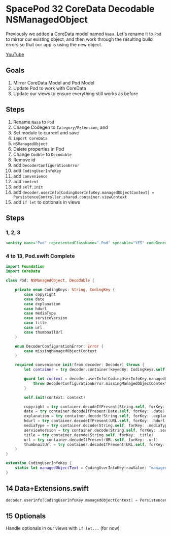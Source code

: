 # SpacePod 32 CoreData Decodable NSManagedObject

Previously we added a CoreData model named `Nasa`. Let's rename it to `Pod` to mirror our existing object, and then work through the resulting build errors so that our app is using the new object.

[YouTube](https://youtu.be/jKtrN585hw8)

## Goals

1. Mirror CoreData Model and Pod Model
2. Update Pod to work with CoreData
3. Update our views to ensure everything still works as before

## Steps

1. Rename `Nasa` to `Pod`
2. Change Codegen to `Category/Extension`, and
3. Set module to current and save
4. `import CoreData`
5. `NSManagedObject`
6. Delete properties in Pod
7.  Change `Codble` to `Decodable`
8.  Remove id
9.  add `DecoderConfigurationError`
10. add `CodingUserInfoKey`
11. add `convenience`
12. add `context`
13. add `self.init`
14. add `decoder.userInfo[CodingUserInfoKey.managedObjectContext] = PersistenceController.shared.container.viewContext`
15. add `if let` to optionals in views

## Steps

### 1, 2, 3

```xml
<entity name="Pod" representedClassName=".Pod" syncable="YES" codeGenerationType="category">
```

### 4 to 13, Pod.swift Complete

```swift
import Foundation
import CoreData

class Pod: NSManagedObject, Decodable {

    private enum CodingKeys: String, CodingKey {
        case copyright
        case date
        case explanation
        case hdurl
        case mediaType
        case serviceVersion
        case title
        case url
        case thumbnailUrl
    }

    enum DecoderConfigurationError: Error {
        case missingManagedObjectContext
    }

    required convenience init(from decoder: Decoder) throws {
        let container = try decoder.container(keyedBy: CodingKeys.self)

        guard let context = decoder.userInfo[CodingUserInfoKey.managedObjectText] as? NSManagedObjectContext else {
            throw DecoderConfigurationError.missingManagedObjectContext
        }

        self.init(context: context)

        copyright = try container.decodeIfPresent(String.self, forKey: .copyright)
        date = try container.decodeIfPresent(Date.self, forKey: .date)
        explanation = try container.decode(String.self, forKey: .explanation)
        hdurl = try container.decodeIfPresent(URL.self, forKey: .hdurl)
        mediaType = try container.decode(String.self, forKey: .mediaType)
        serviceVersion = try container.decode(String.self, forKey: .serviceVersion)
        title = try container.decode(String.self, forKey: .title)
        url = try container.decodeIfPresent(URL.self, forKey: .url)
        thumbnailUrl = try container.decodeIfPresent(URL.self, forKey: .thumbnailUrl)
    }
}

extension CodingUserInfoKey {
    static let managedObjectText = CodingUserInfoKey(rawValue: "managedObjectContext")!
}
```

## 14 Data+Extensions.swift

```swift
decoder.userInfo[CodingUserInfoKey.managedObjectContext] = PersistenceController.shared.container.viewContext
```

## 15 Optionals

Handle optionals in our views with `if let...` (for now)
